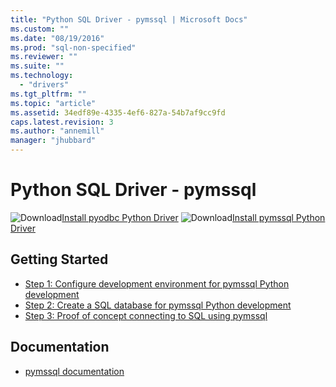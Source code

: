 ```yaml
---
title: "Python SQL Driver - pymssql | Microsoft Docs"
ms.custom: ""
ms.date: "08/19/2016"
ms.prod: "sql-non-specified"
ms.reviewer: ""
ms.suite: ""
ms.technology: 
  - "drivers"
ms.tgt_pltfrm: ""
ms.topic: "article"
ms.assetid: 34edf89e-4335-4ef6-827a-54b7af9cc9fd
caps.latest.revision: 3
ms.author: "annemill"
manager: "jhubbard"
---
```

# Python SQL Driver - pymssql
![Download](/Image/download.png)[Install pyodbc Python Driver](Step%201:%20Configure%20development%20environment%20for%20pyodbc%20Python%20development.md) ![Download](/Image/download.png)[Install pymssql Python Driver](../../../connect/python/pymssql/step-1--configure-development-environment-for-pymssql-python-development.md)

## Getting Started

* [Step 1: Configure development environment for pymssql Python development](../../../connect/python/pymssql/step-1--configure-development-environment-for-pymssql-python-development.md)  
* [Step 2: Create a SQL database for pymssql Python development](../../../connect/python/pymssql/step-2--create-a-sql-database-for-pymssql-python-development.md)  
* [Step 3: Proof of concept connecting to SQL using pymssql](../../../connect/python/pymssql/step-3--proof-of-concept-connecting-to-sql-using-pymssql.md)  

## Documentation
* [pymssql documentation](http://pymssql.org)  